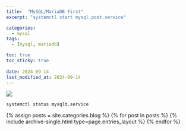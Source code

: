```yaml
---
title:  "MySQL/MariaDB First"
excerpt: "systemctl start mysql.post.service"

categories:
  - mysql
tags:
  - [mysql, mariadb]

toc: true
toc_sticky: true
 
date: 2024-09-14
last_modified_at: 2024-09-14
---
```

![](mysql/2024-09-13-mysql-first/2024-09-13-20-00-39.png)

```
systemctl status mysqld.service
```

{% assign posts = site.categories.blog %}
{% for post in posts %} {% include archive-single.html type=page.entries_layout %} {% endfor %}
